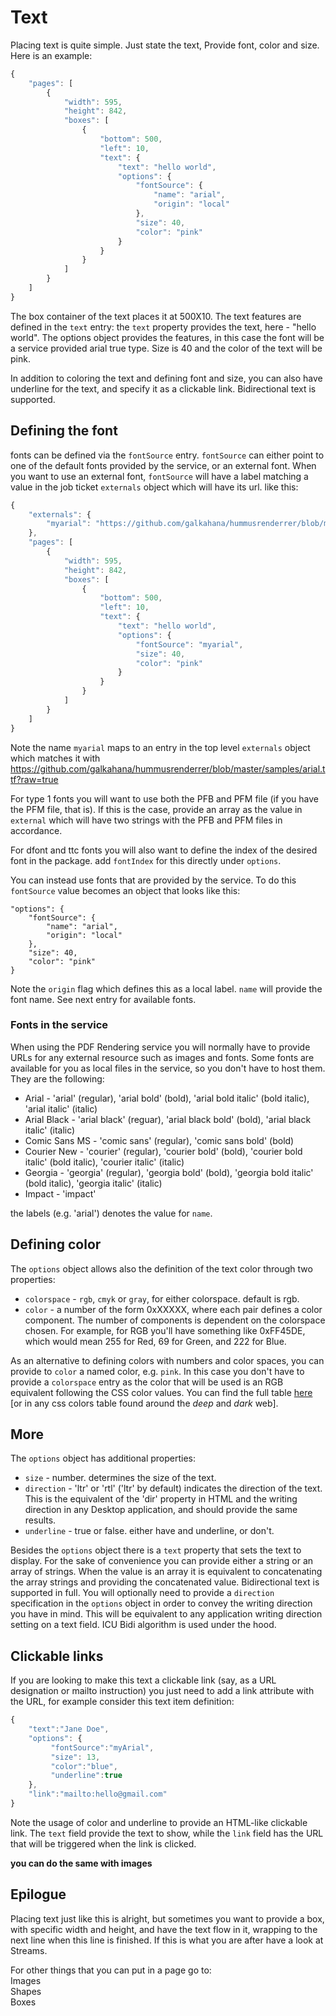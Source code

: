 # Text

Placing text is quite simple. Just state the text, Provide font, color and size. Here is an example:

```javascript
{
	"pages": [
		{
			"width": 595,
			"height": 842,
			"boxes": [
				{
					"bottom": 500,
					"left": 10,
					"text": {
						"text": "hello world",
						"options": {
                            "fontSource": {
                                "name": "arial",
                                "origin": "local"
                            },
                            "size": 40,
							"color": "pink"
						}
					}
				}
			]
		}
	]
}
```

The box container of the text places it at 500X10. The text features are defined in the `text` entry:
the `text` property provides the text, here - "hello world". 
The options object provides the features, in this case the font will be a service provided arial true type. Size is 40 and the color of the text will be pink.

In addition to coloring the text and defining font and size, you can also have underline for the text, and specify it as a clickable link. Bidirectional text is supported.

## Defining the font

fonts can be defined via the `fontSource` entry. `fontSource` can either point to one of the default fonts provided by the service, or an external font. When you want to use an external font, `fontSource` will have a label matching a value in the job ticket `externals` object which will have its url. like this:

```javascript
{
	"externals": {
		"myarial": "https://github.com/galkahana/hummusrenderrer/blob/master/samples/arial.ttf?raw=true"
	},
	"pages": [
		{
			"width": 595,
			"height": 842,
			"boxes": [
				{
					"bottom": 500,
					"left": 10,
					"text": {
						"text": "hello world",
						"options": {
							"fontSource": "myarial",
							"size": 40,
							"color": "pink"
						}
					}
				}
			]
		}
	]
}
```

Note the name `myarial` maps to an entry in the top level `externals` object which matches it with <https://github.com/galkahana/hummusrenderrer/blob/master/samples/arial.ttf?raw=true>

For type 1 fonts you will want to use both the PFB and PFM file (if you have the PFM file, that is). If this is the case, provide an array as the value in `external` which will have two strings with the PFB and PFM files in accordance.

For dfont and ttc fonts you will also want to define the index of the desired font in the package. add `fontIndex` for this directly under `options`.

You can instead use fonts that are provided by the service. To do this `fontSource` value becomes an object that looks like this: 

````
"options": {
    "fontSource": {
        "name": "arial",
        "origin": "local"
    },
    "size": 40,
    "color": "pink"
}
````

Note the `origin` flag which defines this as a local label. `name` will provide the font name. See next entry for available fonts.


### Fonts in the service

When using the PDF Rendering service you will normally have to provide URLs for any external resource such as images and fonts. Some fonts are available for you as local files in the service, so you don't have to host them. They are the following:

* Arial - 'arial' (regular), 'arial bold' (bold), 'arial bold italic' (bold italic), 'arial italic' (italic)
* Arial Black - 'arial black' (reguar), 'arial black bold' (bold), 'arial black italic' (italic)
* Comic Sans MS - 'comic sans' (regular), 'comic sans bold' (bold)
* Courier New - 'courier' (regular), 'courier bold' (bold), 'courier bold italic' (bold italic), 'courier italic' (italic)
* Georgia - 'georgia' (regular), 'georgia bold' (bold), 'georgia bold italic' (bold italic), 'georgia italic' (italic)
* Impact - 'impact'

the labels (e.g. 'arial') denotes the value for `name`.

## Defining color

The `options` object allows also the definition of the text color through two properties:

* `colorspace` - `rgb`, `cmyk` or `gray`, for either colorspace. default is rgb.
* `color` - a number of the form 0xXXXXX, where each pair defines a color component. The number of components is dependent on the colorspace chosen. For example, for RGB you'll have something like 0xFF45DE, which would mean 255 for Red, 69 for Green, and 222 for Blue.

As an alternative to defining colors with numbers and color spaces, you can provide to `color` a named color, e.g. `pink`. In this case you don't have to provide a `colorspace` entry as the color that will be used is an RGB equivalent following the CSS color values. You can find the full table [here](https://github.com/galkahana/HummusJS/blob/master/src/CSSColors.h) [or in any css colors table found around the *deep* and *dark* web].

## More

The `options` object has additional properties:

* `size` - number. determines the size of the text.
* `direction` - 'ltr' or 'rtl' ('ltr' by default) indicates the direction of the text. This is the equivalent of the 'dir' property in HTML and the writing direction in any Desktop application, and should provide the same results.
* `underline` - true or false. either have and underline, or don't.

Besides the `options` object there is a `text` property that sets the text to display. For the sake of convenience you can provide either a string or an array of strings. When the value is an array it is equivalent to concatenating the array strings and providing the concatenated value.
Bidirectional text is supported in full. You will optionally need to provide a `direction` specification in the `options` object in order to convey the writing direction you have in mind. This will be equivalent to any application writing direction setting on a text field. ICU Bidi algorithm is used under the hood.

## Clickable links

If you are looking to make this text a clickable link (say, as a URL designation or mailto instruction) you just need to add a link attribute with the URL, for example consider this text item definition:

```javascript
{
    "text":"Jane Doe",
    "options": {
         "fontSource":"myArial",
         "size": 13,
         "color":"blue",
         "underline":true
    },
    "link":"mailto:hello@gmail.com"
}
```

Note the usage of color and underline to provide an HTML-like clickable link. The `text` field provide the text to show, while the `link` field has the URL that will be triggered when the link is clicked.

**you can do the same with images**

## Epilogue

Placing text just like this is alright, but sometimes you want to provide a box, with specific width and height, and have the text flow in it, wrapping to the next line when this line is finished. If this is what you are after have a look at <a ui-sref="documentation.jobticket.streams">Streams</a>.
 
For other things that you can put in a page go to:    
<a ui-sref="documentation.jobticket.images">Images</a>  
<a ui-sref="documentation.jobticket.shapes">Shapes</a>  
<a ui-sref="documentation.jobticket.boxes">Boxes</a>  